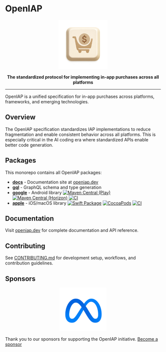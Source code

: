 # OpenIAP

<p align="center">
  <img src="packages/docs/public/logo.webp" alt="OpenIAP Logo" width="160" height="160">
</p>

<p align="center">
  <strong>The standardized protocol for implementing in-app purchases across all platforms</strong>
</p>

---

OpenIAP is a unified specification for in-app purchases across platforms, frameworks, and emerging technologies.

## Overview

The OpenIAP specification standardizes IAP implementations to reduce fragmentation and enable consistent behavior across all platforms. This is especially critical in the AI coding era where standardized APIs enable better code generation.

## Packages

This monorepo contains all OpenIAP packages:

- **[docs](packages/docs)** - Documentation site at [openiap.dev](https://openiap.dev)
- **[gql](packages/gql)** - GraphQL schema and type generation
- **[google](packages/google)** - Android library [![Maven Central (Play)](https://img.shields.io/maven-central/v/io.github.hyochan.openiap/openiap-google?label=Play%20Store)](https://central.sonatype.com/artifact/io.github.hyochan.openiap/openiap-google) [![Maven Central (Horizon)](https://img.shields.io/maven-central/v/io.github.hyochan.openiap/openiap-google-horizon?label=Meta%20Horizon)](https://central.sonatype.com/artifact/io.github.hyochan.openiap/openiap-google-horizon) [![CI](https://github.com/hyodotdev/openiap/actions/workflows/ci.yml/badge.svg)](https://github.com/hyodotdev/openiap/actions/workflows/ci.yml)
- **[apple](packages/apple)** - iOS/macOS library [![Swift Package](https://img.shields.io/github/v/tag/hyodotdev/openiap?filter=apple-v*&label=version&logo=swift&color=orange)](https://github.com/hyodotdev/openiap/tags) [![CocoaPods](https://img.shields.io/cocoapods/v/openiap?color=E35A5F&logo=cocoapods)](https://cocoapods.org/pods/openiap) [![CI](https://github.com/hyodotdev/openiap/actions/workflows/ci.yml/badge.svg)](https://github.com/hyodotdev/openiap/actions/workflows/ci.yml)

## Documentation

Visit [openiap.dev](https://openiap.dev) for complete documentation and API reference.

## Contributing

See [CONTRIBUTING.md](./CONTRIBUTING.md) for development setup, workflows, and contribution guidelines.

## Sponsors

<p align="center">
  <a href="https://meta.com">
    <img src="packages/docs/public/meta.svg" alt="Meta" height="140">
  </a>
</p>

Thank you to our sponsors for supporting the OpenIAP initiative. [Become a sponsor](https://openiap.dev/sponsors)
